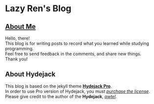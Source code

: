 # Lazy Ren's Blog

## [About Me]

Hello, there!<br>
This blog is for writing posts to record what you learned while studying programming.<br>
Feel free to send feedback in the comments, and share new things.<br>
Thank you!<br>

## About Hydejack

This blog is based on the jekyll theme **[Hydejack Pro]**.<br>
In order to use Pro version of Hydejack, you must *[purchase the license]*.<br>
Please give credit to the author of the **Hydejack**, *[qwtel]*.

[About Me]: https://lazyren.github.io/about/
[Hydejack Pro]: https://hydejack.com/
[purchase the license]: https://hydejack.com/download/
[qwtel]: https://github.com/qwtel
